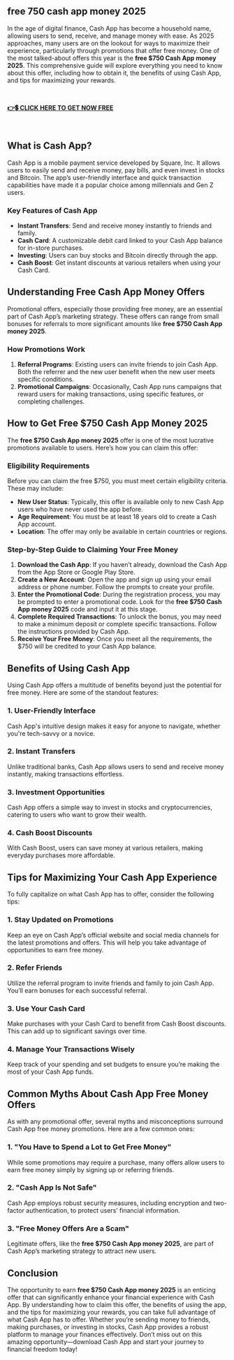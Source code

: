 ## free 750 cash app money 2025
In the age of digital finance, Cash App has become a household name, allowing users to send, receive, and manage money with ease. As 2025 approaches, many users are on the lookout for ways to maximize their experience, particularly through promotions that offer free money. One of the most talked-about offers this year is the <strong>free $750 Cash App money 2025</strong>. This comprehensive guide will explore everything you need to know about this offer, including how to obtain it, the benefits of using Cash App, and tips for maximizing your rewards.

&nbsp;

<a href="https://todaylink.site/Cash-App/" rel="nofollow"><strong>👉💲 CLICK HERE TO GET NOW FREE</strong></a>

&nbsp;
<h2>What is Cash App?</h2>
Cash App is a mobile payment service developed by Square, Inc. It allows users to easily send and receive money, pay bills, and even invest in stocks and Bitcoin. The app’s user-friendly interface and quick transaction capabilities have made it a popular choice among millennials and Gen Z users.
<h3>Key Features of Cash App</h3>
<ul>
 	<li><strong>Instant Transfers</strong>: Send and receive money instantly to friends and family.</li>
 	<li><strong>Cash Card</strong>: A customizable debit card linked to your Cash App balance for in-store purchases.</li>
 	<li><strong>Investing</strong>: Users can buy stocks and Bitcoin directly through the app.</li>
 	<li><strong>Cash Boost</strong>: Get instant discounts at various retailers when using your Cash Card.</li>
</ul>
<h2>Understanding Free Cash App Money Offers</h2>
Promotional offers, especially those providing free money, are an essential part of Cash App’s marketing strategy. These offers can range from small bonuses for referrals to more significant amounts like <strong>free $750 Cash App money 2025</strong>.
<h3>How Promotions Work</h3>
<ol>
 	<li><strong>Referral Programs</strong>: Existing users can invite friends to join Cash App. Both the referrer and the new user benefit when the new user meets specific conditions.</li>
 	<li><strong>Promotional Campaigns</strong>: Occasionally, Cash App runs campaigns that reward users for making transactions, using specific features, or completing challenges.</li>
</ol>
<h2>How to Get Free $750 Cash App Money 2025</h2>
The <strong>free $750 Cash App money 2025</strong> offer is one of the most lucrative promotions available to users. Here’s how you can claim this offer:
<h3>Eligibility Requirements</h3>
Before you can claim the free $750, you must meet certain eligibility criteria. These may include:
<ul>
 	<li><strong>New User Status</strong>: Typically, this offer is available only to new Cash App users who have never used the app before.</li>
 	<li><strong>Age Requirement</strong>: You must be at least 18 years old to create a Cash App account.</li>
 	<li><strong>Location</strong>: The offer may only be available in certain countries or regions.</li>
</ul>
<h3>Step-by-Step Guide to Claiming Your Free Money</h3>
<ol>
 	<li><strong>Download the Cash App</strong>: If you haven’t already, download the Cash App from the App Store or Google Play Store.</li>
 	<li><strong>Create a New Account</strong>: Open the app and sign up using your email address or phone number. Follow the prompts to create your profile.</li>
 	<li><strong>Enter the Promotional Code</strong>: During the registration process, you may be prompted to enter a promotional code. Look for the <strong>free $750 Cash App money 2025</strong> code and input it at this stage.</li>
 	<li><strong>Complete Required Transactions</strong>: To unlock the bonus, you may need to make a minimum deposit or complete specific transactions. Follow the instructions provided by Cash App.</li>
 	<li><strong>Receive Your Free Money</strong>: Once you meet all the requirements, the $750 will be credited to your Cash App balance.</li>
</ol>
<h2>Benefits of Using Cash App</h2>
Using Cash App offers a multitude of benefits beyond just the potential for free money. Here are some of the standout features:
<h3>1. User-Friendly Interface</h3>
Cash App's intuitive design makes it easy for anyone to navigate, whether you're tech-savvy or a novice.
<h3>2. Instant Transfers</h3>
Unlike traditional banks, Cash App allows users to send and receive money instantly, making transactions effortless.
<h3>3. Investment Opportunities</h3>
Cash App offers a simple way to invest in stocks and cryptocurrencies, catering to users who want to grow their wealth.
<h3>4. Cash Boost Discounts</h3>
With Cash Boost, users can save money at various retailers, making everyday purchases more affordable.
<h2>Tips for Maximizing Your Cash App Experience</h2>
To fully capitalize on what Cash App has to offer, consider the following tips:
<h3>1. Stay Updated on Promotions</h3>
Keep an eye on Cash App’s official website and social media channels for the latest promotions and offers. This will help you take advantage of opportunities to earn free money.
<h3>2. Refer Friends</h3>
Utilize the referral program to invite friends and family to join Cash App. You’ll earn bonuses for each successful referral.
<h3>3. Use Your Cash Card</h3>
Make purchases with your Cash Card to benefit from Cash Boost discounts. This can add up to significant savings over time.
<h3>4. Manage Your Transactions Wisely</h3>
Keep track of your spending and set budgets to ensure you’re making the most of your Cash App funds.
<h2>Common Myths About Cash App Free Money Offers</h2>
As with any promotional offer, several myths and misconceptions surround Cash App free money promotions. Here are a few common ones:
<h3>1. "You Have to Spend a Lot to Get Free Money"</h3>
While some promotions may require a purchase, many offers allow users to earn free money simply by signing up or referring friends.
<h3>2. "Cash App Is Not Safe"</h3>
Cash App employs robust security measures, including encryption and two-factor authentication, to protect users’ financial information.
<h3>3. "Free Money Offers Are a Scam"</h3>
Legitimate offers, like the <strong>free $750 Cash App money 2025</strong>, are part of Cash App’s marketing strategy to attract new users.
<h2>Conclusion</h2>
The opportunity to earn <strong>free $750 Cash App money 2025</strong> is an enticing offer that can significantly enhance your financial experience with Cash App. By understanding how to claim this offer, the benefits of using the app, and the tips for maximizing your rewards, you can take full advantage of what Cash App has to offer. Whether you’re sending money to friends, making purchases, or investing in stocks, Cash App provides a robust platform to manage your finances effectively. Don’t miss out on this amazing opportunity—download Cash App and start your journey to financial freedom today!
